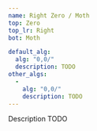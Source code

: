 ```yaml
---
name: Right Zero / Moth
top: Zero
top_lr: Right
bot: Moth

default_alg:
  alg: "0,0/"
  description: TODO
other_algs:
  -
    alg: "0,0/"
    description: TODO
---
```


Description TODO

